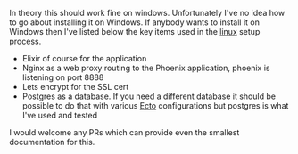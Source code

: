 In theory this should work fine on windows. Unfortunately I've no idea how to go about installing it on Windows. If anybody wants to install it on Windows then I've listed below the key items used in the [linux](/documents/guides/production_setup_linux.md) setup process.

- Elixir of course for the application
- Nginx as a web proxy routing to the Phoenix application, phoenix is listening on port 8888
- Lets encrypt for the SSL cert
- Postgres as a database. If you need a different database it should be possible to do that with various [Ecto](https://hexdocs.pm/ecto/Ecto.html) configurations but postgres is what I've used and tested

I would welcome any PRs which can provide even the smallest documentation for this.
